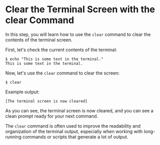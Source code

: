 # Clear the Terminal Screen with the clear Command

In this step, you will learn how to use the `clear` command to clear the contents of the terminal screen.

First, let's check the current contents of the terminal:

```
$ echo "This is some text in the terminal."
This is some text in the terminal.
```

Now, let's use the `clear` command to clear the screen:

```
$ clear
```

Example output:

```
[The terminal screen is now cleared]
```

As you can see, the terminal screen is now cleared, and you can see a clean prompt ready for your next command.

The `clear` command is often used to improve the readability and organization of the terminal output, especially when working with long-running commands or scripts that generate a lot of output.
